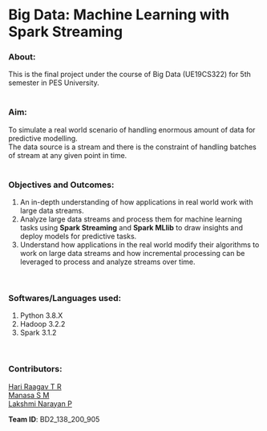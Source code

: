 # Big Data: Machine Learning with Spark Streaming

### About:
This is the final project under the course of Big Data (UE19CS322) for 5th semester in PES University. <br>
<br>
### Aim:
To simulate a real world scenario of handling enormous amount of data for predictive modelling.<br>
The data source is a stream and there is the constraint of handling batches of stream at any given point in time.<br>
<br>
### Objectives and Outcomes:
1. An in-depth understanding of how applications in real world work with large data streams.<br>
2. Analyze large data streams and process them for machine learning tasks using **Spark Streaming** and **Spark MLlib** to draw insights and deploy models for predictive tasks.<br>
3. Understand how applications in the real world modify their algorithms to work on large data streams and how incremental processing can be leveraged to process and analyze streams over time.<br>
<br>

### Softwares/Languages used:
1. Python 3.8.X
2. Hadoop 3.2.2
3. Spark 3.1.2
<br>

### Contributors:
[Hari Raagav T R](https://github.com/HariRaagavTR) <br>
[Manasa S M](https://github.com/manasa-sm) <br>
[Lakshmi Narayan P](https://github.com/LakshmiNarayanP) <br>

**Team ID**: BD2_138_200_905
